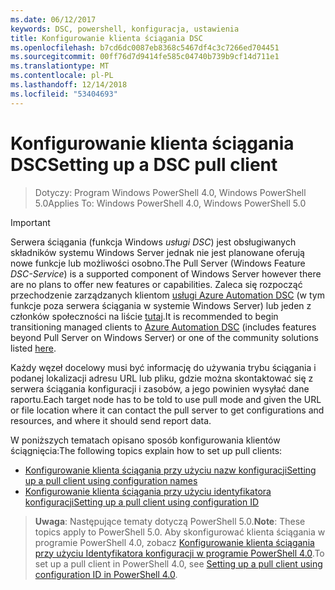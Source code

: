 ```yaml
---
ms.date: 06/12/2017
keywords: DSC, powershell, konfiguracja, ustawienia
title: Konfigurowanie klienta ściągania DSC
ms.openlocfilehash: b7cd6dc0087eb8368c5467df4c3c7266ed704451
ms.sourcegitcommit: 00ff76d7d9414fe585c04740b739b9cf14d711e1
ms.translationtype: MT
ms.contentlocale: pl-PL
ms.lasthandoff: 12/14/2018
ms.locfileid: "53404693"
---
```

# <a name="setting-up-a-dsc-pull-client"></a><span data-ttu-id="1d578-103">Konfigurowanie klienta ściągania DSC</span><span class="sxs-lookup"><span data-stu-id="1d578-103">Setting up a DSC pull client</span></span>

> <span data-ttu-id="1d578-104">Dotyczy: Program Windows PowerShell 4.0, Windows PowerShell 5.0</span><span class="sxs-lookup"><span data-stu-id="1d578-104">Applies To: Windows PowerShell 4.0, Windows PowerShell 5.0</span></span>

> [!IMPORTANT]
> <span data-ttu-id="1d578-105">Serwera ściągania (funkcja Windows *usługi DSC*) jest obsługiwanych składników systemu Windows Server jednak nie jest planowane oferują nowe funkcje lub możliwości osobno.</span><span class="sxs-lookup"><span data-stu-id="1d578-105">The Pull Server (Windows Feature *DSC-Service*) is a supported component of Windows Server however there are no plans to offer new features or capabilities.</span></span> <span data-ttu-id="1d578-106">Zaleca się rozpocząć przechodzenie zarządzanych klientom [usługi Azure Automation DSC](/azure/automation/automation-dsc-getting-started) (w tym funkcje poza serwera ściągania w systemie Windows Server) lub jeden z członków społeczności na liście [tutaj](pullserver.md#community-solutions-for-pull-service).</span><span class="sxs-lookup"><span data-stu-id="1d578-106">It is recommended to begin transitioning managed clients to [Azure Automation DSC](/azure/automation/automation-dsc-getting-started) (includes features beyond Pull Server on Windows Server) or one of the community solutions listed [here](pullserver.md#community-solutions-for-pull-service).</span></span>

<span data-ttu-id="1d578-107">Każdy węzeł docelowy musi być informację do używania trybu ściągania i podanej lokalizacji adresu URL lub pliku, gdzie można skontaktować się z serwera ściągania konfiguracji i zasobów, a jego powinien wysyłać dane raportu.</span><span class="sxs-lookup"><span data-stu-id="1d578-107">Each target node has to be told to use pull mode and given the URL or file location where it can contact the pull server to get configurations and resources, and where it should send report data.</span></span>

<span data-ttu-id="1d578-108">W poniższych tematach opisano sposób konfigurowania klientów ściągnięcia:</span><span class="sxs-lookup"><span data-stu-id="1d578-108">The following topics explain how to set up pull clients:</span></span>

* [<span data-ttu-id="1d578-109">Konfigurowanie klienta ściągania przy użyciu nazw konfiguracji</span><span class="sxs-lookup"><span data-stu-id="1d578-109">Setting up a pull client using configuration names</span></span>](pullClientConfigNames.md)
* [<span data-ttu-id="1d578-110">Konfigurowanie klienta ściągania przy użyciu identyfikatora konfiguracji</span><span class="sxs-lookup"><span data-stu-id="1d578-110">Setting up a pull client using configuration ID</span></span>](pullClientConfigID.md)

> <span data-ttu-id="1d578-111">**Uwaga**: Następujące tematy dotyczą PowerShell 5.0.</span><span class="sxs-lookup"><span data-stu-id="1d578-111">**Note**: These topics apply to PowerShell 5.0.</span></span> <span data-ttu-id="1d578-112">Aby skonfigurować klienta ściągania w programie PowerShell 4.0, zobacz [Konfigurowanie klienta ściągania przy użyciu Identyfikatora konfiguracji w programie PowerShell 4.0](pullClientConfigID4.md).</span><span class="sxs-lookup"><span data-stu-id="1d578-112">To set up a pull client in PowerShell 4.0, see [Setting up a pull client using configuration ID in PowerShell 4.0](pullClientConfigID4.md).</span></span>